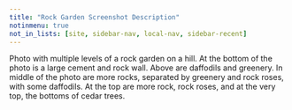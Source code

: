 ```yaml
---
title: "Rock Garden Screenshot Description"
notinmenu: true
not_in_lists: [site, sidebar-nav, local-nav, sidebar-recent]
---
```


Photo with multiple levels of a rock garden on a hill.  At the bottom of
the photo is a large cement and rock wall.  Above are daffodils and
greenery.  In middle of the photo are more rocks, separated by greenery
and rock roses, with some daffodils.  At the top are more rock, rock
roses, and at the very top, the bottoms of cedar trees.
